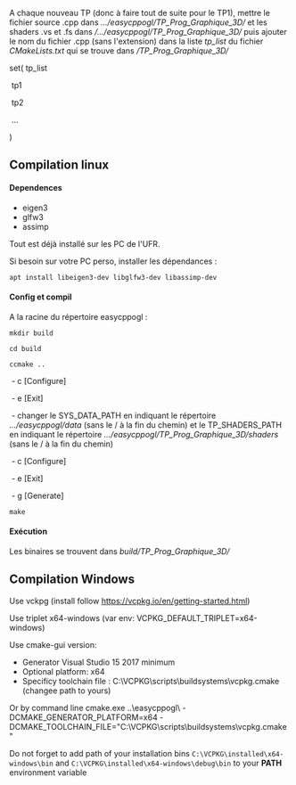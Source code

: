 A chaque nouveau TP (donc à faire tout de suite pour le TP1), mettre le fichier source .cpp dans *.../easycppogl/TP_Prog_Graphique_3D/* et les shaders .vs et .fs dans */.../easycppogl/TP_Prog_Graphique_3D/* puis ajouter le nom du fichier .cpp (sans l'extension) dans la liste *tp_list* du fichier *CMakeLists.txt* qui se trouve dans */TP_Prog_Graphique_3D/*

set( tp_list

​	tp1

​	tp2

​	...

)

## Compilation linux

#### Dependences

* eigen3
* glfw3
* assimp

Tout est déjà installé sur les PC de l'UFR.

Si besoin sur votre PC perso, installer les dépendances :

`apt install libeigen3-dev libglfw3-dev libassimp-dev`

#### Config et compil

A la racine du répertoire easycppogl :

`mkdir build`

`cd build`

`ccmake ..`

​	- c [Configure]

​	- e [Exit]

​	- changer le SYS_DATA_PATH en indiquant le répertoire *.../easycppogl/data* (sans le / à la fin du chemin) et le TP_SHADERS_PATH en indiquant le répertoire *.../easycppogl/TP_Prog_Graphique_3D/shaders* (sans le / à la fin du chemin)

​	- c [Configure]

​	- e [Exit]

​	- g [Generate]

`make`

#### Exécution

Les binaires se trouvent dans *build/TP_Prog_Graphique_3D/*


## Compilation Windows

Use vckpg (install follow https://vcpkg.io/en/getting-started.html)

Use triplet x64-windows (var env: VCPKG_DEFAULT_TRIPLET=x64-windows)

Use cmake-gui version:

* Generator Visual Studio 15 2017 minimum
* Optional platform: x64
* Specificy toolchain file : C:\VCPKG\scripts\buildsystems\vcpkg.cmake (changee path to yours)

Or by command line
	cmake.exe ..\easycppogl\ -DCMAKE_GENERATOR_PLATFORM=x64 
	-DCMAKE_TOOLCHAIN_FILE="C:\VCPKG\scripts\buildsystems\vcpkg.cmake"

Do not forget to add path of your installation bins `C:\VCPKG\installed\x64-windows\bin` and
`C:\VCPKG\installed\x64-windows\debug\bin` to your **PATH** environment variable